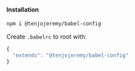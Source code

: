 #### Installation

```sh
npm i @tenjojeremy/babel-config
```

Create `.babelrc` to root with:

```js
{
  "extends": "@tenjojeremy/babel-config"
}
```

